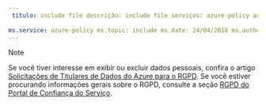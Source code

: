 ```yaml
---
 título: include file descrição: include file serviços: azure-policy autor: eross-msft
 
ms.service: azure-policy ms.topic: include ms.date: 24/04/2018 ms.author: lizross ms.custom: include file
---
```


>[!Note] 
>Se você tiver interesse em exibir ou excluir dados pessoais, confira o artigo [Solicitações de Titulares de Dados do Azure para o RGPD](https://docs.microsoft.com/microsoft-365/compliance/gdpr-dsr-azure). Se você estiver procurando informações gerais sobre o RGPD, consulte a seção [RGPD do Portal de Confiança do Serviço](https://servicetrust.microsoft.com/ViewPage/GDPRGetStarted).